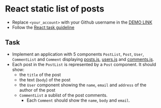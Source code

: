 # React static list of posts
- Replace `<your_account>` with your Github username in the
  [DEMO LINK](https://sashalarin202.github.io/react_static-list-of-posts/)
- Follow the [React task guideline](https://github.com/mate-academy/react_task-guideline#react-tasks-guideline)

## Task
  - Implement an application with 5 components `PostList`, `Post`, `User`, `CommentList` and `Comment`
    displaying [posts.js](./src/api/posts.js), [users.js](./src/api/users.js) and [comments.js](./src/api/comments.js).
  - Each post in the `PostList` is represented by a `Post` component. It should show:
    - the `title` of the post
    - the text (`body`) of the post
    - the `User` component showing the `name`, `email` and `address` of the author of the post
    - `CommentList` a sublist of the post comments.
      - Each `Comment` should show the `name`, `body` and `email`.
